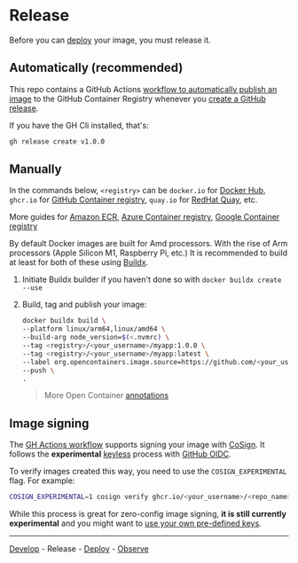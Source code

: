 # Release

Before you can [deploy](deployment.md) your image, you must release it.

## Automatically (recommended)

This repo contains a GitHub Actions [workflow to automatically publish an image](../.github/workflows/publish.yaml) to the GitHub Container Registry whenever you [create a GitHub release](https://docs.github.com/en/repositories/releasing-projects-on-github/managing-releases-in-a-repository#creating-a-release).

If you have the GH Cli installed, that's:

```sh
gh release create v1.0.0
```

## Manually

In the commands below, `<registry>` can be `docker.io` for [Docker Hub](https://docs.docker.com/docker-hub/), `ghcr.io` for [GitHub Container registry](https://docs.github.com/en/packages/working-with-a-github-packages-registry/working-with-the-container-registry#pushing-container-images), `quay.io` for [RedHat Quay](https://docs.quay.io/solution/getting-started.html), etc.

More guides for [Amazon ECR](https://docs.aws.amazon.com/AmazonECR/latest/userguide/docker-push-ecr-image.html), [Azure Container registry](https://docs.microsoft.com/en-us/azure/container-registry/container-registry-get-started-docker-cli?tabs=azure-cli), [Google Container registry](https://cloud.google.com/container-registry/docs/pushing-and-pulling)

By default Docker images are built for Amd processors. With the rise of Arm processors (Apple Silicon M1, Raspberry Pi, etc.) It is recommended to build at least for both of these using [Buildx](https://docs.docker.com/desktop/multi-arch/).

1. Initiate Buildx builder if you haven't done so with `docker buildx create --use`

2. Build, tag and publish your image:

   ```sh
   docker buildx build \
   --platform linux/arm64,linux/amd64 \
   --build-arg node_version=$(<.nvmrc) \
   --tag <registry>/<your_username>/myapp:1.0.0 \
   --tag <registry>/<your_username>/myapp:latest \
   --label org.opencontainers.image.source=https://github.com/<your_username>/<repo_name> \
   --push \
   .
   ```

   > More Open Container [annotations](https://github.com/opencontainers/image-spec/blob/main/annotations.md#pre-defined-annotation-keys)

## Image signing

The [GH Actions workflow](../.github/workflows/publish.yaml) supports signing your image with [CoSign](https://github.com/sigstore/cosign). It follows the **experimental** [keyless](https://github.com/sigstore/cosign/blob/main/KEYLESS.md) process with [GitHub OIDC](https://docs.github.com/en/actions/deployment/security-hardening-your-deployments/about-security-hardening-with-openid-connect).

To verify images created this way, you need to use the `COSIGN_EXPERIMENTAL` flag. For example:

```sh
COSIGN_EXPERIMENTAL=1 cosign verify ghcr.io/<your_username>/<repo_name>:latest
```

While this process is great for zero-config image signing, **it is still currently experimental** and you might want to [use your own pre-defined keys](https://docs.sigstore.dev/cosign/getting_started).

---

[Develop](development.md) - Release - [Deploy](deployment.md) - [Observe](observability.md)
